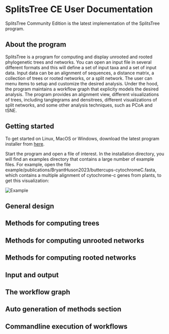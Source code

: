 # SplitsTree CE User Documentation

SplitsTree Community Edition is the latest implementation of the SplitsTree program. 

## About the program

SplitsTree is a program for computing and display unrooted and rooted phylogenetic trees and networks.
You can open an input file in several different formats and this will define a set of input taxa and a set of input data.
Input data can be an alignment of sequences, a distance matrix, a collection of trees or rooted networks, or a split network.
The user can menu items to setup and customize the desired analysis. Under the hood, the program maintains a workflow graph that explicity
models the desired analysis. The program provides an alignment view, different visualizations of trees, including tanglegrams and densitrees,
different visualizations of split networks, and some other analysis techniques, such as PCoA and tSNE.

## Getting started

To get started on Linux, MacOS or Windows, download the latest program installer from
[here](https://software-ab.informatik.uni-tuebingen.de/download/splitstree6/welcome.html).

Start the program and open a file of interest. In the installation directory, you will find an examples directory that contains a
large number of example files. For example, open the file example/publications/BryantHuson2023/buttercups-cytochromeC.fasta,
which contains a multiple alignment of cytochrome-c genes from plants, to get this visualization:

![Example](https://github.com/husonlab/splitstree6/blob/main/doc/images/cytochrome-c.png "Neighbor net")

## General design

## Methods for computing trees

## Methods for computing unrooted networks

## Methods for computing rooted networks

## Input and output

## The workflow graph

## Auto generation of methods section

## Commandline execution of workflows
